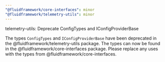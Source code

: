 ```yaml
---
"@fluidframework/core-interfaces": minor
"@fluidframework/telemetry-utils": minor
---
```


telemetry-utils: Deprecate ConfigTypes and IConfigProviderBase

The types `ConfigTypes` and `IConfigProviderBase` have been deprecated in the @fluidframework/telemetry-utils package.
The types can now be found in the @fluidframework/core-interfaces package. Please replace any uses with the types from
@fluidframework/core-interfaces.
